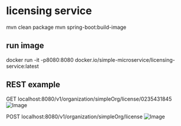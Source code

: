 # licensing service

mvn clean package
mvn spring-boot:build-image 


## run image
docker run -it -p8080:8080 docker.io/simple-microservice/licensing-service:latest

## REST example

GET localhost:8080/v1/organization/simpleOrg/license/0235431845
![Image](../img/get.png)

POST localhost:8080/v1/organization/simpleOrg/license
![Image](../img/post.png)
